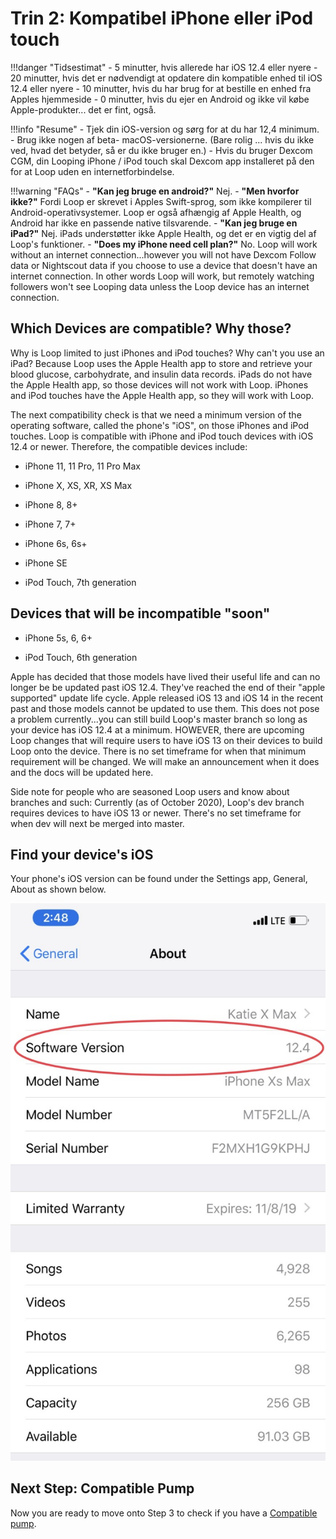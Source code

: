 # Trin 2: Kompatibel iPhone eller iPod touch

!!!danger "Tidsestimat"
    - 5 minutter, hvis allerede har iOS 12.4 eller nyere
    - 20 minutter, hvis det er nødvendigt at opdatere din kompatible enhed til iOS 12.4 eller nyere
    - 10 minutter, hvis du har brug for at bestille en enhed fra Apples hjemmeside
    - 0 minutter, hvis du ejer en Android og ikke vil købe Apple-produkter... det er fint, også.

!!!info "Resume"
    - Tjek din iOS-version og sørg for at du har 12,4 minimum.
    - Brug ikke nogen af beta- macOS-versionerne. (Bare rolig ... hvis du ikke ved, hvad det betyder, så er du ikke bruger en.)
    - Hvis du bruger Dexcom CGM, din Looping iPhone / iPod touch skal Dexcom app installeret på den for at Loop uden en internetforbindelse.

!!!warning "FAQs"
    - **"Kan jeg bruge en android?"** Nej.
    - **"Men hvorfor ikke?"** Fordi Loop er skrevet i Apples Swift-sprog, som ikke kompilerer til Android-operativsystemer.  Loop er også afhængig af Apple Health, og Android har ikke en passende native tilsvarende.
    - **"Kan jeg bruge en iPad?"** Nej. iPads understøtter ikke Apple Health, og det er en vigtig del af Loop's funktioner.
    - **"Does my iPhone need cell plan?"** No. Loop will work without an internet connection...however you will not have Dexcom Follow data or Nightscout data if you choose to use a device that doesn't have an internet connection. In other words Loop will work, but remotely watching followers won't see Looping data unless the Loop device has an internet connection.

## Which Devices are compatible? Why those?

Why is Loop limited to just iPhones and iPod touches? Why can't you use an iPad? Because Loop uses the Apple Health app to store and retrieve your blood glucose, carbohydrate, and insulin data records. iPads do not have the Apple Health app, so those devices will not work with Loop. iPhones and iPod touches have the Apple Health app, so they will work with Loop.

The next compatibility check is that we need a minimum version of the operating software, called the phone's "iOS", on those iPhones and iPod touches. Loop is compatible with iPhone and iPod touch devices with iOS 12.4 or newer. Therefore, the compatible devices include:

- iPhone 11, 11 Pro, 11 Pro Max

- iPhone X, XS, XR, XS Max

- iPhone 8, 8+

- iPhone 7, 7+

- iPhone 6s, 6s+

- iPhone SE

- iPod Touch, 7th generation

## Devices that will be incompatible "soon"

- iPhone 5s, 6, 6+

- iPod Touch, 6th generation

Apple has decided that those models have lived their useful life and can no longer be be updated past iOS 12.4. They've reached the end of their "apple supported" update life cycle. Apple released iOS 13 and iOS 14 in the recent past and those models cannot be updated to use them. This does not pose a problem currently...you can still build Loop's master branch so long as your device has iOS 12.4 at a minimum. HOWEVER, there are upcoming Loop changes that will require users to have iOS 13 on their devices to build Loop onto the device. There is no set timeframe for when that minimum requirement will be changed.  We will make an announcement when it does and the docs will be updated here.

Side note for people who are seasoned Loop users and know about branches and such: Currently (as of October 2020), Loop's dev branch requires devices to have iOS 13 or newer. There's no set timeframe for when dev will next be merged into master.

## Find your device's iOS

Your phone's iOS version can be found under the Settings app, General, About as shown below.

![img/ios.jpg](img/ios.jpg)

## Next Step: Compatible Pump

Now you are ready to move onto Step 3 to check if you have a [Compatible pump](step3.md).
